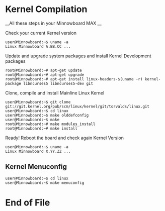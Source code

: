 # Kernel Compilation

__All these steps in your Minnowboard MAX __

Check your current Kernel version

    user@Minnowboard:~$ uname -a
    Linux Minnowboard A.BB.CC ...

Update and upgrade system packages and install Kernel Development packages

    root@Minnowboard:~# apt-get update
    root@Minnowboard:~# apt-get upgrade
    root@Minnowboard:~# apt-get install linux-headers-$(uname -r) kernel-package libncurses5 libncurses5-dev git

Clone, compile and install Mainline Linux Kernel

    user@Minnowboard:~$ git clone git://git.kernel.org/pub/scm/linux/kernel/git/torvalds/linux.git
    user@Minnowboard:~$ cd linux
    user@Minnowboard:~$ make olddefconfig
    user@Minnowboard:~$ make
    root@Minnowboard:~# make modules_install
    root@Minnowboard:~# make install

Ready! Reboot the board and check again Kernel Version

    user@Minnowboard:~$ uname -a
    Linux Minnowboard X.YY.ZZ ...

## Kernel Menuconfig

    user@Minnowboard:~$ cd linux
    user@Minnowboard:~$ make menuconfig

# End of File

